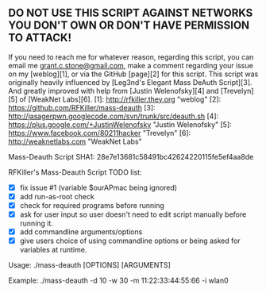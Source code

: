 DO NOT USE THIS SCRIPT AGAINST NETWORKS YOU DON'T OWN OR DON'T HAVE PERMISSION TO ATTACK!
-----------------------------------------------------------------------------------------

If you need to reach me for whatever reason, regarding this script, you can email me <grant.c.stone@gmail.com>, make a comment regarding your issue on my [weblog][1], or via the GitHub [page][2] for this script. This script was originally heavily influenced by [Leg3nd's Elegant Mass DeAuth Script][3]. And greatly improved with help from [Justin Welenofsky][4] and [Trevelyn][5] of [WeakNet Labs][6].
[1]: http://rfkiller.they.org "weblog"
[2]: https://github.com/RFKiller/mass-deauth
[3]: http://jasagerpwn.googlecode.com/svn/trunk/src/deauth.sh
[4]: https://plus.google.com/+JustinWelenofsky "Justin Welenofsky"
[5]: https://www.facebook.com/80211hacker "Trevelyn"
[6]: http://weaknetlabs.com "WeakNet Labs"

Mass-Deauth Script SHA1: 28e7e13681c58491bc42624220115fe5ef4aa8de

RFKiller's Mass-Deauth Script TODO list:
- [x] fix issue #1 (variable $ourAPmac being ignored)
- [x] add run-as-root check
- [x] check for required programs before running
- [x] ask for user input so user doesn't need to edit script manually before running it.
- [x] add commandline arguments/options
- [x] give users choice of using commandline options or being asked for variables at runtime.

Usage: ./mass-deauth [OPTIONS] [ARGUMENTS]

Example: ./mass-deauth -d 10 -w 30 -m 11:22:33:44:55:66 -i wlan0